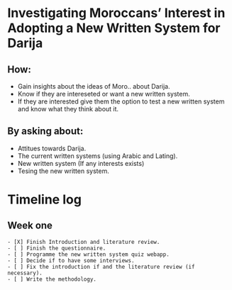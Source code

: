 # Investigating Moroccans’ Interest in Adopting a New Written System for Darija


## How:
- Gain insights about the ideas of Moro.. about Darija.
- Know if they are intereseted or want a new written system.
- If they are interested give them the option to test a new written system and know what they think about it.

## By asking about:
  - Attitues towards Darija.
  - The current written systems (using Arabic and Lating).
  - New written system (If any interests exists)
  - Tesing the new written system.

# Timeline log
  ## Week one
    - [X] Finish Introduction and literature review.
    - [ ] Finish the questionnaire.
    - [ ] Programme the new written system quiz webapp.
    - [ ] Decide if to have some interviews.
    - [ ] Fix the introduction if and the literature review (if necessary).
    - [ ] Write the methodology.